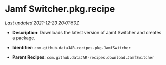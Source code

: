 # Jamf Switcher.pkg.recipe

_Last updated 2021-12-23 20:01:50Z_

- **Description**: Downloads the latest version of Jamf Switcher and creates a package.

- **Identifier**: `com.github.dataJAR-recipes.pkg.JamfSwitcher`

- **Parent Recipes**: `com.github.dataJAR-recipes.download.JamfSwitcher`
